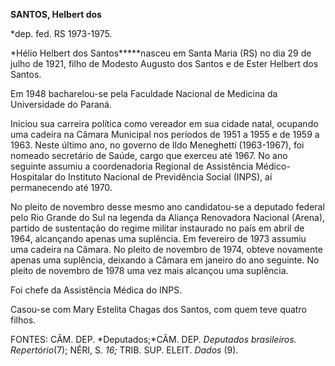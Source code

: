 **SANTOS, Helbert dos**

\*dep. fed. RS 1973-1975.

*Hélio Helbert dos Santos*****nasceu em Santa Maria (RS) no dia 29 de
julho de 1921, filho de Modesto Augusto dos Santos e de Ester Helbert
dos Santos.

Em 1948 bacharelou-se pela Faculdade Nacional de Medicina da
Universidade do Paraná.

Iniciou sua carreira política como vereador em sua cidade natal,
ocupando uma cadeira na Câmara Municipal nos períodos de 1951 a 1955 e
de 1959 a 1963. Neste último ano, no governo de Ildo Meneghetti
(1963-1967), foi nomeado secretário de Saúde, cargo que exerceu até
1967. No ano seguinte assumiu a coordenadoria Regional de Assistência
Médico-Hospitalar do Instituto Nacional de Previdência Social (INPS), aí
permanecendo até 1970.

No pleito de novembro desse mesmo ano candidatou-se a deputado federal
pelo Rio Grande do Sul na legenda da Aliança Renovadora Nacional
(Arena), partido de sustentação do regime militar instaurado no país em
abril de 1964, alcançando apenas uma suplência. Em fevereiro de 1973
assumiu uma cadeira na Câmara. No pleito de novembro de 1974, obteve
novamente apenas uma suplência, deixando a Câmara em janeiro do ano
seguinte. No pleito de novembro de 1978 uma vez mais alcançou uma
suplência.

Foi chefe da Assistência Médica do INPS.

Casou-se com Mary Estelita Chagas dos Santos, com quem teve quatro
filhos.

FONTES: CÂM. DEP. *Deputados;*CÂM. DEP. *Deputados brasileiros.
Repertório*(7); NÉRI, S. *16;* TRIB. SUP. ELEIT. *Dados* (9).

 
